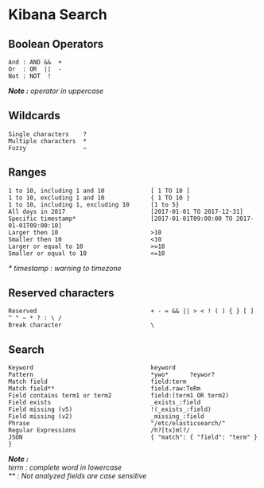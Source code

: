 # Kibana Search

## Boolean Operators 
  
``` 
And : AND &&  +  
Or  : OR  ||  -  
Not : NOT  !  
```
_**Note :** operator in uppercase_

## Wildcards
  
```  
Single characters    ?
Multiple characters  *
Fuzzy                ~
```

## Ranges
  
```  
1 to 10, including 1 and 10             [ 1 TO 10 ]
1 to 10, excluding 1 and 10             { 1 TO 10 }
1 to 10, including 1, excluding 10      [1 to 5}
All days in 2017                        [2017-01-01 TO 2017-12-31]
Specific timestamp*                     [2017-01-01T09:00:00 TO 2017-01-01T09:00:10]
Larger then 10                          >10
Smaller then 10                         <10
Larger or equal to 10                   >=10
Smaller or equal to 10                  <=10
```
_\*  timestamp : warning to timezone_


## Reserved characters

```
Reserved                                + - = && || > < ! ( ) { } [ ] ^ " ~ * ? : \ /
Break character                         \
```

## Search

```
Keyword                                 keyword
Pattern                                 *ywo*      ?eywor?
Match field                             field:term
Match field**                           field.raw:TeRm
Field contains term1 or term2           field:(term1 OR term2)
Field exists                            _exists_:field
Field missing (v5)                      !(_exists_:field)
Field missing (v2)                      _missing_:field
Phrase                                  "/etc/elasticsearch/"
Regular Expressions                     /h?[tx]ml?/
JSON                                    { "match": { "field": "term" } }
```
_**Note :**  
term : complete word in lowercase_  
_** : Not analyzed fields are case sensitive_  

